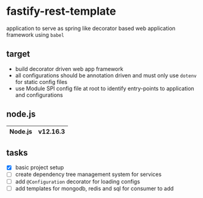 # fastify-rest-template
application to serve as spring like decorator based web application framework using `babel`

## target

* build decorator driven web app framework
* all configurations should be annotation driven and must only use `dotenv` for static config files
* use Module SPI config file at root to identify entry-points to application and configurations

## node.js

|  Node.js | v12.16.3  |
|---|---|

## tasks

- [x] basic project setup
- [ ] create dependency tree management system for services
- [ ] add `@Configuration` decorator for loading configs
- [ ] add templates for mongodb, redis and sql for consumer to add
